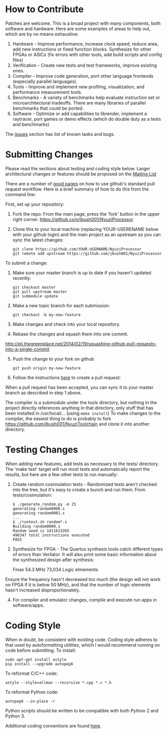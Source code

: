 # How to Contribute

Patches are welcome. This is a broad project with many components, both
software and hardware. Here are some examples of areas to help out, which are
by no means exhaustive:

1. Hardware - Improve performance, increase clock speed, reduce area, add new
   instructions or fixed function blocks. Synthesize for other FPGAs or ASICs
   (fix errors with other tools, add build scripts and config files)
2. Verification - Create new tests and test frameworks, improve existing ones.
3. Compiler - Improve code generation, port other language frontends
   (especially parallel languages).
4. Tools - Improve and implement new profiling, visualization, and performance
   measurement tools.
5. Benchmarks - A variety of benchmarks help evaluate instruction set or
   microarchitectural tradeoffs. There are many libraries of parallel benchmarks
   that could be ported.
6. Software - Optimize or add capabilities to librender, implement a raytracer,
   port games or demo effects (which do double duty as a tests and benchmarks)

The [issues](https://github.com/jbush001/NyuziProcessor/issues) section has list of
known tasks and bugs.

# Submitting Changes

Please read the sections about testing and coding style below. Larger
architectural changes or features should be proposed on the
[Mailing List](https://groups.google.com/forum/#!forum/nyuzi-processor-dev)

There are a number of [good pages](https://help.github.com/) on how to use github's standard pull
request workflow. Here is a brief summary of how to do this from the command line:

First, set up your repository:

1. Fork the repo: From the main page, press the 'fork' button in the upper
right corner: https://github.com/jbush001/NyuziProcessor

2. Clone this to your local machine (replacing YOUR-USERENAME below with your
github login) and the main project as an upstream so you can sync the latest
changes:

   ```
   git clone https://github.com/YOUR-USERNAME/NyuziProcessor
   git remote add upstream https://github.com/jbush001/NyuziProcessor
   ```

To submit a change:

1. Make sure your master branch is up to date if you haven't updated recently:

   ```
   git checkout master
   git pull upstream master
   git submodule update
   ```

2. Make a new topic branch for each submission:

   ```
   git checkout -b my-new-feature
   ```

3. Make changes and check into your local repository.
4. Rebase the changes and squash them into one commit.

http://eli.thegreenplace.net/2014/02/19/squashing-github-pull-requests-into-a-single-commit

5. Push the change to your fork on github

   ```
   git push origin my-new-feature
   ```

6. Follow the instructions [here](https://help.github.com/articles/creating-a-pull-request)
to create a pull request:

When a pull request has been accepted, you can sync it to your master branch
as described in step 1 above.

The compiler is a submodule under the tools directory, but nothing in the project
directly references anything in that directory, only stuff that has been installed
in /usr/local/... (using `make install`) To make changes to the compiler, the
easiest thing to do is probably to fork https://github.com/jbush001/NyuziToolchain
and clone it into another directory.

# Testing Changes

When adding new features, add tests as necessary to the tests/ directory. The
'make test' target will run most tests and automatically report the results,
but here are a few other tests to run manually:

1. Create random cosimulation tests - Randomized tests aren't checked into the
tree, but it's easy to create a bunch and run them. From tests/cosimulation:


   ```
   $ ./generate_random.py -m 25
   generating random0000.s
   generating random0001.s
   ...
   $ ./runtest.sh random*.s
   Building random0000.s
   Random seed is 1411615265
   496347 total instructions executed
   PASS
   ```

2. Synthesize for FPGA - The Quartus synthesis tools catch different types of
errors than Verilator. It will also print some basic information about the
synthesized design after synthesis:

    Fmax 54.3 MHz
    73,034 Logic elmements

Ensure the frequency hasn't decreased too much (the design will not work on FPGA
if it is below 50 MHz), and that the number of logic elements hasn't increased
disproportionately.

4. For compiler and emulator changes, compile and execute run apps in software/apps.

# Coding Style

When in doubt, be consistent with existing code. Coding style adheres to that
used by autoformatting utilities, which I would recommend running on code before
submitting. To install:

    sudo apt-get install astyle
    pip install --upgrade autopep8

To reformat C/C++ code:

    astyle --style=allman --recursive *.cpp *.c *.h

To reformat Python code:

    autopep8 --in-place -r

Python scripts should be written to be compatible with both Python 2
and Python 3.

Additional coding conventions are found [here](https://github.com/jbush001/NyuziProcessor/wiki/HDL-Conventions).
